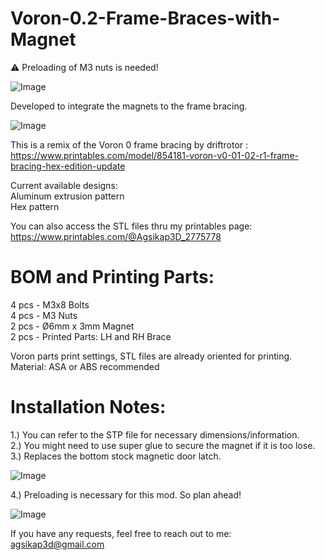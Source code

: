 # Voron-0.2-Frame-Braces-with-Magnet
:warning: Preloading of M3 nuts is needed!

![Image](https://github.com/user-attachments/assets/d1c7dcc5-c278-40db-963b-68301937a232)

Developed to integrate the magnets to the frame bracing.  

![Image](https://github.com/user-attachments/assets/a261ebb9-d92e-44fe-9055-08b33eaa92a8)

This is a remix of the Voron 0 frame bracing by driftrotor :  
https://www.printables.com/model/854181-voron-v0-01-02-r1-frame-bracing-hex-edition-update

Current available designs:  
Aluminum extrusion pattern    
Hex pattern  

You can also access the STL files thru my printables page:  
https://www.printables.com/@Agsikap3D_2775778

# BOM and Printing Parts:  

4 pcs - M3x8 Bolts  
4 pcs - M3 Nuts  
2 pcs - Ø6mm x 3mm Magnet  
2 pcs - Printed Parts: LH and RH Brace  

Voron parts print settings, STL files are already oriented for printing.  
Material: ASA or ABS recommended

# Installation Notes:
1.) You can refer to the STP file for necessary dimensions/information.  
2.) You might need to use super glue to secure the magnet if it is too lose.  
3.) Replaces the bottom stock magnetic door latch.  

![Image](https://github.com/user-attachments/assets/6e371a2a-810b-4436-9907-ef287b39011c)

4.) Preloading is necessary for this mod. So plan ahead!

![Image](https://github.com/user-attachments/assets/191797b0-7a66-48a6-9230-9985cbad4624)

If you have any requests, feel free to reach out to me:  
agsikap3d@gmail.com
